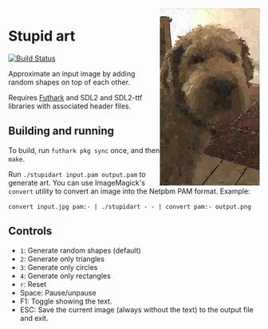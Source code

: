 <img src="cosmo.jpg" width="200" height="356" align="right">

# Stupid art

[![Build Status](https://travis-ci.org/nqpz/stupidart.svg?branch=master)](https://travis-ci.org/nqpz/stupidart)

Approximate an input image by adding random shapes on top of each other.

Requires [Futhark](http://futhark-lang.org) and SDL2 and SDL2-ttf
libraries with associated header files.

## Building and running

To build, run `futhark pkg sync` once, and then `make`.

Run `./stupidart input.pam output.pam` to generate art.  You can use
ImageMagick's `convert` utility to convert an image into the Netpbm PAM
format.  Example:

```
convert input.jpg pam:- | ./stupidart - - | convert pam:- output.png
```

## Controls

  - `1`: Generate random shapes (default)
  - `2`: Generate only triangles
  - `3`: Generate only circles
  - `4`: Generate only rectangles
  - `r`: Reset
  - Space: Pause/unpause
  - F1: Toggle showing the text.
  - ESC: Save the current image (always without the text) to the output
    file and exit.
